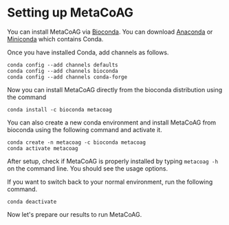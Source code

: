# Setting up MetaCoAG

You can install MetaCoAG via [Bioconda](https://anaconda.org/bioconda/metacoag). You can download [Anaconda](https://www.anaconda.com/distribution/) or [Miniconda](https://docs.conda.io/en/latest/miniconda.html) which contains Conda.

Once you have installed Conda, add channels as follows.

```
conda config --add channels defaults
conda config --add channels bioconda
conda config --add channels conda-forge
```

Now you can install MetaCoAG directly from the bioconda distribution using the command

```
conda install -c bioconda metacoag
```

You can also create a new conda environment and install MetaCoAG from bioconda using the following command and activate it.

```
conda create -n metacoag -c bioconda metacoag
conda activate metacoag
```

After setup, check if MetaCoAG is properly installed by typing `metacoag -h` on the command line. You should see the usage options.

If you want to switch back to your normal environment, run the following command.

```
conda deactivate
```

Now let's prepare our results to run MetaCoAG.